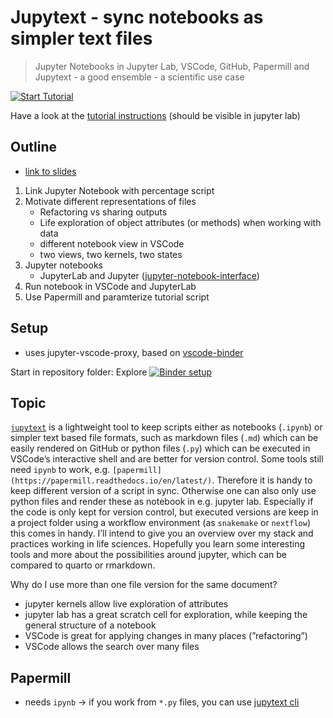 # Jupytext - sync notebooks as simpler text files

> Jupyter Notebooks in Jupyter Lab, VSCode, GitHub, Papermill and Jupytext - a good ensemble - a scientific use case

[![Start Tutorial](https://mybinder.org/badge_logo.svg)](https://mybinder.org/v2/gh/enryH/jupytext_tutorial/master?urlpath=lab/tree/tutorial)

Have a look at the [tutorial instructions](tutorial/README.md) (should be visible in jupyter lab)

## Outline

- [link to slides](https://docs.google.com/presentation/d/1bdL4F9JorxOK6vk9ZhNRqIzQiAoI5sdc1qoEGrdmqXo/edit?usp=sharing)


1. Link Jupyter Notebook with percentage script
2. Motivate different representations of files
    - Refactoring vs sharing outputs
    - Life exploration of object attributes (or methods) when working with data
    - different notebook view in VSCode
    - two views, two kernels, two states
3. Jupyter notebooks
    - JupyterLab and Jupyter ([jupyter-notebook-interface](https://docs.jupyter.org/en/latest/projects/architecture/content-architecture.html#the-jupyter-notebook-interface))
4. Run notebook in VSCode and JupyterLab
5. Use Papermill and paramterize tutorial script

## Setup

- uses jupyter-vscode-proxy, based on [vscode-binder](https://github.com/betatim/vscode-binder)

Start in repository folder: Explore [![Binder setup](https://mybinder.org/badge_logo.svg)](https://mybinder.org/v2/gh/betatim/vscode-binder/master?urlpath=lab)

## Topic

[`jupytext`](https://github.com/mwouts/jupytext) is a lightweight tool to keep scripts either as notebooks (`.ipynb`) or simpler text based file formats, such as markdown files (`.md`)  which can be easily rendered on GitHub or python files  (`.py`) which can be executed in VSCode’s interactive shell and are better for version control. Some tools still need `ipynb` to work, e.g. `[papermill](https://papermill.readthedocs.io/en/latest/)`. Therefore it is handy to keep different version of a script in sync. Otherwise one can also only use python files and render these as notebook in e.g. jupyter lab. Especially if the code is only kept for version control, but executed versions are keep in a project folder using a workflow environment (as `snakemake` or `nextflow`) this comes in handy. I’ll intend to give you an overview over my stack and practices working in life sciences. Hopefully you learn some interesting tools and more about the possibilities around jupyter, which can be compared to quarto or rmarkdown. 

Why do I use more than one file version for the same document? 

- jupyter kernels allow live exploration of attributes
- jupyter lab has a great scratch cell for exploration, while keeping the general structure of a notebook
- VSCode is great for applying changes in many places (”refactoring”)
- VSCode allows the search over many files

## Papermill

- needs `ipynb` → if you work from `*.py` files, you can use [jupytext cli](https://jupytext.readthedocs.io/en/latest/using-cli.html)
